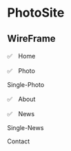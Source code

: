 # PhotoSite
## WireFrame
✅　Home  

✅　Photo  

Single-Photo  

✅　About  

✅　News  

Single-News  

Contact  

